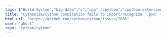 ```yaml
---
tags: ["Build-System","big-data","c","cpp","cpython","cpython-extensions","cython","enhancement","performance","python"]
title: "Cythonize/Cython compilation fails to import/recognize `.pxd` from external modules that only have `__init__.so`"
html_url: "https://github.com/cython/cython/issues/2886"
user: "ghost"
repo: "cython/cython"
---
```



